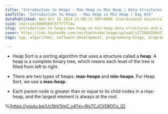 ```yaml
---
title: "Introduction to Heaps - Max Heap vs Min Heap | Data Structures and Algorithms Day #15"
seoTitle: "Introduction to Heaps - Max Heap vs Min Heap | Day #15"
datePublished: Wed Oct 16 2024 21:00:13 GMT+0000 (Coordinated Universal Time)
cuid: cm2ccvxc6000508l5f7777l4u
slug: introduction-to-heaps-max-heap-vs-min-heap-data-structures-and-algorithms-day-15
cover: https://cdn.hashnode.com/res/hashnode/image/upload/v1728042094371/9fb67c96-0eaf-49c2-96c2-6f24552b689e.png
tags: cpp, algorithms, software-development, programming-blogs, programming, java, javascript, python, data-structures, rust, software-engineering, heaps

---
```


* Heap Sort is a sorting algorithm that uses a structure called a **heap**. A heap is a complete binary tree, which means each level of the tree is filled from left to right.
    
* There are two types of heaps: **max-heaps** and **min-heaps**. For Heap Sort, we use a **max-heap**.
    
* Each parent node is greater than or equal to its child nodes in a max-heap, and the largest element is always at the root.
    

%[https://youtu.be/Uc5bV3mC_y4?si=9Is7CJCIj59OCx_Q]
